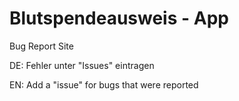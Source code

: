 Blutspendeausweis - App
=================

Bug Report Site

DE: Fehler unter "Issues" eintragen

EN: Add a "issue" for bugs that were reported
